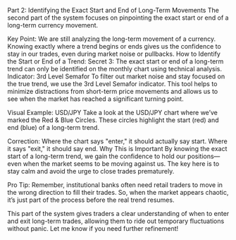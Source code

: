 

Part 2: Identifying the Exact Start and End of Long-Term Movements
The second part of the system focuses on pinpointing the exact start or end of a long-term currency movement.

Key Point:
We are still analyzing the long-term movement of a currency. Knowing exactly where a trend begins or ends gives us the confidence to stay in our trades, even during market noise or pullbacks.
How to Identify the Start or End of a Trend:
Secret 3: The exact start or end of a long-term trend can only be identified on the monthly chart using technical analysis.
Indicator: 3rd Level Semafor
To filter out market noise and stay focused on the true trend, we use the 3rd Level Semafor indicator. This tool helps to minimize distractions from short-term price movements and allows us to see when the market has reached a significant turning point.

Visual Example: USD/JPY
Take a look at the USD/JPY chart where we’ve marked the Red & Blue Circles. These circles highlight the start (red) and end (blue) of a long-term trend.

Correction:
Where the chart says "enter," it should actually say start.
Where it says "exit," it should say end.
Why This is Important
By knowing the exact start of a long-term trend, we gain the confidence to hold our positions—even when the market seems to be moving against us. The key here is to stay calm and avoid the urge to close trades prematurely.

Pro Tip:
Remember, institutional banks often need retail traders to move in the wrong direction to fill their trades. So, when the market appears chaotic, it’s just part of the process before the real trend resumes.

This part of the system gives traders a clear understanding of when to enter and exit long-term trades, allowing them to ride out temporary fluctuations without panic. Let me know if you need further refinement!






